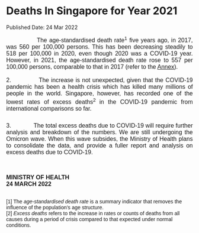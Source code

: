 <html>
    <meta http-equiv="Content-Type" content="text/html; charset=utf-8"/>
    <meta charset="utf-8"/>
    <title>Deaths In Singapore for Year 2021</title>
    <body><h1>Deaths In Singapore for Year 2021</h1>
    <p>Published Date: 24 Mar 2022</p> <p style="margin: 0cm; font-size: 11pt; font-family: Calibri, sans-serif; text-align: justify;"><span style="font-family: Arial;"><span style="font-size: 16px;">&nbsp; &nbsp; &nbsp; &nbsp; &nbsp; &nbsp; &nbsp; The age-standardised death rate<sup>1</sup>&nbsp;five years ago, in 2017, was 560 per 100,000 persons. This has been decreasing steadily to 518 per 100,000 in 2020, even though 2020 was a COVID-19 year. However, in 2021, the age-standardised death rate rose to 557 per 100,000 persons, comparable to that in 2017 (refer to the <a href="/docs/librariesprovider5/pressroom/press-releases/moh-pr-annex.pdf?sfvrsn=a5589f38_0" title="Annex">Annex</a>).</span></span></p><p style="margin: 0cm; font-size: 11pt; font-family: Calibri, sans-serif; text-align: justify;"><span style="font-size: 16px;"><span style="font-family: Arial;">&nbsp;</span></span></p><p style="margin: 0cm 0cm 8pt; font-size: 11pt; font-family: Calibri, sans-serif; text-align: justify;"><span style="font-size: 16px;"><span style="font-family: Arial;">2.<span style="font-stretch: normal;">&nbsp;&nbsp;&nbsp;&nbsp;&nbsp;&nbsp;&nbsp;&nbsp;&nbsp;&nbsp;&nbsp;&nbsp; </span>The increase is not unexpected, given that the COVID-19 pandemic has been a health crisis which has killed many millions of people in the world. Singapore, however, has recorded one of the lowest rates of excess deaths<sup>2&nbsp;</sup>in the COVID-19 pandemic from international comparisons so far.</span></span></p><p style="margin: 0cm; font-size: 11pt; font-family: Calibri, sans-serif; text-align: justify;"><span style="font-size: 16px;"><span style="font-family: Arial;">&nbsp;</span></span></p><p style="margin: 0cm 0cm 8pt; font-size: 11pt; font-family: Calibri, sans-serif; text-align: justify;"><span style="font-size: 16px;"><span style="font-family: Arial;">3.<span style="font-stretch: normal;">&nbsp;&nbsp;&nbsp;&nbsp;&nbsp;&nbsp;&nbsp;&nbsp;&nbsp;&nbsp;&nbsp;&nbsp; </span>The total excess deaths due to COVID-19 will require further analysis and breakdown of the numbers. We are still undergoing the Omicron wave. When this wave subsides, the Ministry of Health plans to consolidate the data, and provide a fuller report and analysis on excess deaths due to COVID-19.<br><br><br></span></span></p><div></div><p><strong><span style="font-family: Arial;"><span style="font-size: 16px;">MINISTRY OF HEALTH<br></span></span></strong><strong><span style="font-family: Arial; font-size: 16px;">24 MARCH 2022</span></strong></p><p><span style="font-family: Arial;"><span style="font-size: 14px;"><br>[1] The&nbsp;<em>age-standardised death rate</em>&nbsp;is a summary indicator that removes the influence of the population’s age structure.<br>[2]&nbsp;<em>Excess deaths</em>&nbsp;refers to the increase in rates or counts of deaths from all causes during a period of crisis compared to that expected under normal conditions.</span></span></p><p style="margin: 0cm 0cm 12pt; font-size: 11pt; font-family: Calibri, sans-serif; text-align: justify;"><div><div id="ftn2"></div></div><br></p></body>
</html>